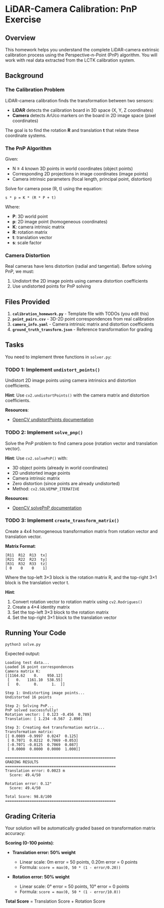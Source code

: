 # LiDAR-Camera Calibration: PnP Exercise

## Overview

This homework helps you understand the complete LiDAR-camera extrinsic calibration process using the Perspective-n-Point (PnP) algorithm. You will work with real data extracted from the LCTK calibration system.

## Background

### The Calibration Problem

LiDAR-camera calibration finds the transformation between two sensors:
- **LiDAR** detects the calibration board in 3D space (X, Y, Z coordinates)
- **Camera** detects ArUco markers on the board in 2D image space (pixel coordinates)

The goal is to find the rotation **R** and translation **t** that relate these coordinate systems.

### The PnP Algorithm

Given:
- N ≥ 4 known 3D points in world coordinates (object points)
- Corresponding 2D projections in image coordinates (image points)
- Camera intrinsic parameters (focal length, principal point, distortion)

Solve for camera pose (R, t) using the equation:
```
s * p = K * (R * P + t)
```

Where:
- **P**: 3D world point
- **p**: 2D image point (homogeneous coordinates)
- **K**: camera intrinsic matrix
- **R**: rotation matrix
- **t**: translation vector
- **s**: scale factor

### Camera Distortion

Real cameras have lens distortion (radial and tangential). Before solving PnP, we must:
1. Undistort the 2D image points using camera distortion coefficients
2. Use undistorted points for PnP solving

## Files Provided

1. **`calibration_homework.py`** - Template file with TODOs (you edit this)
2. **`point_pairs.csv`** - 3D-2D point correspondences from real calibration
3. **`camera_info.yaml`** - Camera intrinsic matrix and distortion coefficients
4. **`ground_truth_transform.json`** - Reference transformation for grading

## Tasks

You need to implement three functions in `solver.py`:

### TODO 1: Implement `undistort_points()`

Undistort 2D image points using camera intrinsics and distortion coefficients.

**Hint**: Use `cv2.undistortPoints()` with the camera matrix and distortion coefficients.

**Resources**:
- [OpenCV undistortPoints documentation](https://docs.opencv.org/4.x/d9/d0c/group__calib3d.html#ga55c716492470bfe86b0ee9bf3a1f0f7e)

### TODO 2: Implement `solve_pnp()`

Solve the PnP problem to find camera pose (rotation vector and translation vector).

**Hint**: Use `cv2.solvePnP()` with:
- 3D object points (already in world coordinates)
- 2D undistorted image points
- Camera intrinsic matrix
- Zero distortion (since points are already undistorted)
- Method: `cv2.SOLVEPNP_ITERATIVE`

**Resources**:
- [OpenCV solvePnP documentation](https://docs.opencv.org/4.x/d9/d0c/group__calib3d.html#ga549c2075fac14829ff4a58bc931c033d)

### TODO 3: Implement `create_transform_matrix()`

Create a 4x4 homogeneous transformation matrix from rotation vector and translation vector.

**Matrix Format**:
```
[R11  R12  R13  tx]
[R21  R22  R23  ty]
[R31  R32  R33  tz]
[ 0    0    0    1]
```

Where the top-left 3×3 block is the rotation matrix R, and the top-right 3×1 block is the translation vector t.

**Hint**:
1. Convert rotation vector to rotation matrix using `cv2.Rodrigues()`
2. Create a 4×4 identity matrix
3. Set the top-left 3×3 block to the rotation matrix
4. Set the top-right 3×1 block to the translation vector

## Running Your Code

```bash
python3 solve.py
```

Expected output:
```
Loading test data...
Loaded 16 point correspondences
Camera matrix K:
[[1164.62    0.    950.12]
 [   0.   1161.10  538.55]
 [   0.      0.      1.  ]]

Step 1: Undistorting image points...
Undistorted 16 points

Step 2: Solving PnP...
PnP solved successfully!
Rotation vector: [ 0.123 -0.456  0.789]
Translation: [ 1.234 -0.567  2.890]

Step 3: Creating 4x4 transformation matrix...
Transformation matrix:
[[ 0.0089 -0.9997  0.0247  0.125]
 [ 0.7071  0.0212  0.7069 -0.053]
 [-0.7071 -0.0125  0.7069  0.087]
 [ 0.0000  0.0000  0.0000  1.000]]

==================================================
GRADING RESULTS
==================================================
Translation error: 0.0023 m
  Score: 49.4/50

Rotation error: 0.12°
  Score: 49.4/50

Total Score: 98.8/100
==================================================
```

## Grading Criteria

Your solution will be automatically graded based on transformation matrix accuracy:

**Scoring (0-100 points)**:
- **Translation error: 50% weight**
  - Linear scale: 0m error = 50 points, 0.20m error = 0 points
  - Formula: `score = max(0, 50 * (1 - error/0.20))`

- **Rotation error: 50% weight**
  - Linear scale: 0° error = 50 points, 10° error = 0 points
  - Formula: `score = max(0, 50 * (1 - error/10.0))`

**Total Score** = Translation Score + Rotation Score
